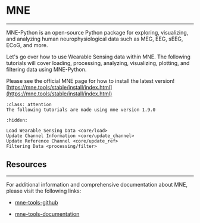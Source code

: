 # MNE
--------------------------------------------------------------------------------------

MNE-Python is an open-source Python package for exploring, visualizing, and analyzing human neurophysiological data such as MEG, EEG, sEEG, ECoG, and more.

Let's go over how to use Wearable Sensing data within MNE. The following tutorials will cover loading, processing, analyzing, visualizing, plotting, and filtering data using MNE-Python.

Please see the official MNE page for how to install the latest version! [https://mne.tools/stable/install/index.html](https://mne.tools/stable/install/index.html)

```{admonition} MNE Version
:class: attention
The following tutorials are made using mne version 1.9.0
```

```{toctree}
:hidden:

Load Wearable Sensing Data <core/load>
Update Channel Information <core/update_channel>
Update Reference Channel <core/update_ref>
Filtering Data <processing/filter>
```

## Resources
--------------------------------------------------------------------------------------

For additional information and comprehensive documentation about MNE, please visit the following links:

* [mne-tools-github](https://github.com/mne-tools/mne-python)

* [mne-tools-documentation](https://mne.tools/stable/documentation/index.html)
